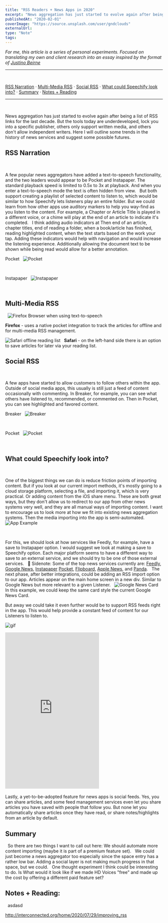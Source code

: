 ```yaml
---
title: "RSS Readers + News Apps in 2020"
excerpt: "News aggregation has just started to evolve again after being a list of RSS links for the last decade."
publishedAt: "2020-02-01"
coverImage: "https://source.unsplash.com/user/gndclouds"
externalUrl:
type: "Note"
tags:
---
```


_For me, this article is a series of personal experiments. Focused on translating my own and client research into an essay inspired by the format of [Justino Beirne](https://www.justinobeirne.com/)_
&nbsp;

---

&nbsp;

[RSS Narration](#rss-narration) · [Multi-Media RSS](#Multi-Media-RSS) · [Social RSS](#social-rss) · [What could Speechify look into?](#what-could-speechify-look-into%3F) · [Summary](#summary) · [Notes + Reading](#notes-%2B-reading%3A)
&nbsp;

---

&nbsp;

News aggregation has just started to evolve again after being a list of RSS links for the last decade. But the tools today are underdeveloped, lock you into a specific publisher, others only support written media, and others don't allow independent writers. Here I will outline some trends in the history of news services and suggest some possible futures.
&nbsp;

## RSS Narration

&nbsp;

A few popular news aggregators have added a text-to-speech functionality, and the two leaders would appear to be Pocket and Instapaper. The standard playback speed is limited to 0.5x to 3x at playback. And when you enter a text-to-speech mode the text is often hidden from view.
&nbsp;
But both support creating a playlist of selected content to listen to, which would be similar to how Speechify lets listeners play an entire folder. But we could learn from how other apps use auditory markers to help you way-find as you listen to the content. For example, a Chapter or Article Title is played in a different voice, or a chime will play at the end of an article to indicate it's completed.
&nbsp;
I think adding audio indicators at Then end of an article, chapter titles, end of reading a folder, when a book/article has finished, reading highlighted content, when the text starts based on the work your tap. Adding these indicators would help with navigation and would increase the listening experience. Additionally allowing the document text to be shown while being read would allow for a better annotation.
&nbsp;

Pocket
&nbsp;
![Pocket](https://thumbs.gfycat.com/RedAlertCattle-size_restricted.gif)

&nbsp;

Instapaper
&nbsp;
![Instapaper](https://thumbs.gfycat.com/ShadySplendidFurseal-size_restricted.gif)

&nbsp;

## Multi-Media RSS

&nbsp;
![Firefox Browser when using text-to-speech](/img/speechify/browser-firefox-text-to-speech.jpeg)
&nbsp;

**Firefox** - uses a native pocket integration to track the articles for offline and for multi-media RSS management.
&nbsp;

![Safari offline reading list](/img/speechify/browser-safari-reading-list.jpeg)
&nbsp;
**Safari** - on the left-hand side there is an option to save articles for later via your reading list.
&nbsp;

## Social RSS

&nbsp;

A few apps have started to allow customers to follow others within the app. Outside of social media apps, this usually is still just a feed of content occasionally with commenting. In Breaker, for example, you can see what others have listened to, recommended, or commented on. Then in Pocket, you can see highlighted and favored content.
&nbsp;

Breaker
&nbsp;
![Breaker](https://thumbs.gfycat.com/DesertedCriminalDuckbillplatypus-size_restricted.gif)

&nbsp;

Pocket
&nbsp;
![Pocket](https://thumbs.gfycat.com/PastelWarpedGroundhog-size_restricted.gif)

&nbsp;

## What could Speechify look into?

&nbsp;

One of the biggest things we can do is reduce friction points of importing content. But if you look at our current import methods, it's mostly going to a cloud storage platform, selecting a file, and importing it, which is very practical. Or adding content from the iOS share menu. These are both great ways, but they don't allow us to redirect to our app from other news systems very well, and they are all manual ways of importing content. I want to encourage us to look more at how we fit into existing news aggregation systems. Then the media importing into the app is semi-automated.
&nbsp;
![App Example](https://thumbs.gfycat.com/SmoggyBadAstarte-size_restricted.gif)

&nbsp;

For this, we should look at how services like Feedly, for example, have a save to Instapaper option. I would suggest we look at making a save to Speechify option. Each major platform seems to have a different way to save to an external service, and we should try to be one of those external services.
&nbsp;
👀 Sidenote: Some of the top news services currently are: [Feedly](http://feedly.com/), [Google News](https://news.google.com/), [Instapaper](https://www.instapaper.com) [Pocket](Pocket), [Flipboard](https://flipboard.com/), [Apple News](https://www.apple.com/apple-news/), and [Panda](http://usepanda.com/).
&nbsp;
The next phase, after better integrations, could be adding an RSS import option to our app. Articles appear on the main home screen in a new div. Similar to Google News but more relevant to a given Listener.
&nbsp;
![Google News Card](/img/speechify/C57F6895-A9DF-458A-8145-C213066AFD5C.jpeg#left)
In this example, we could keep the same card style the current Google News Card.
&nbsp;

But away we could take it even further would be to support RSS feeds right in the app. This would help provide a constant feed of content for our Listeners to listen to.
&nbsp;

![gif](https://thumbs.gfycat.com/DesertedCriminalDuckbillplatypus-size_restricted.gif#left)

<iframe title="Gif" src='https://gfycat.com/ifr/DesertedCriminalDuckbillplatypus' frameborder='0' scrolling='no' allowfullscreen  height='500'></iframe>
&nbsp;

Lastly, a yet-to-be-adopted feature for news apps is social feeds. Yes, you can share articles, and some feed management services even let you share articles you have saved with people that follow you. But none let you automatically share articles once they have read, or share notes/highlights from an article by default.
&nbsp;

## Summary

&nbsp;
So there are two things I want to call out here:
We should automate more content importing (maybe it is part of a premium feature set).
&nbsp;
We could just become a news aggregator too especially since the space entry has a rather low bar.
Adding a social layer is not making much progress in that space, but we could.
&nbsp;
One thought experiment I think could be interesting to do. Is What would it look like if we made HD Voices "free" and made up the cost by offering a different paid feature set?
&nbsp;

## Notes + Reading:

&nbsp;
asdasd
&nbsp;

http://interconnected.org/home/2020/07/29/improving_rss
